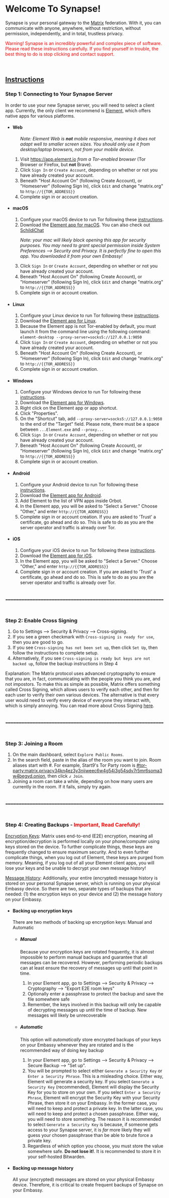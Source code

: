 <h1>Welcome To Synapse!</h1>
<p>Synapse is your personal gateway to the <a href="https://matrix.org/" target="_blank">Matrix</a> federation. With
  it, you can communicate with anyone, anywhere, without restriction, without permission, independently, and in total,
  trustless privacy.</p>
<p style="color: red;">Warning! Synapse is an incredibly powerful and complex piece of software. Please read these
  instructions carefully. If you
  find yourself in trouble, the best thing to do is stop clicking and contact support.</p>

<br />
<h2><u>Instructions</u></h2>

<h3>Step 1: Connecting to Your Synapse Server</h3>
<p>In order to use your new Synapse server, you will need to select a client app. Currently, the only client we
  recommend is
  <a href="https://element.io" target="_blank">Element</a>, which offers native apps for various platforms.
</p>
<ul>
  <li>
    <h4>Web</h4>
    <ol>
      <p><i>Note: Element Web is <b>not</b> mobile responsive, meaning it does not adapt well to smaller screen sizes.
          You should only use it from desktop/laptop browsers, not from your mobile device.</i></p>
      <li>Visit <a href="https://app.element.io" target="_blank">https://app.element.io</a> <i>from a Tor-enabled
          browser</i> (Tor Browser or Firefox, but <b>not</b> Brave).</li>
      <li>Click <code>Sign In</code> or <code>Create Account</code>, depending on whether or not you have already
        created your account.</li>
      <li>Beneath "Host Account On" (following Create Account), or "Homeserver" (following Sign In), click <code>Edit</code> and change "matrix.org" to
        <code>http://{{TOR_ADDRESS}}</code></li>
      <li>Complete sign in or account creation.</li>
    </ol>
  </li>
  <li>
    <h4>macOS</h4>
    <ol>
      <li>Configure your macOS device to run Tor following these <a
          href="https://start9.com/latest/user-manual/connecting/connecting-tor/tor-os/tor-mac">instructions</a>.</li>
      <li>Download the <a href="https://element.io/get-started" target="_blank">Element app for macOS</a>. You can also check out <a href="https://www.schildi.chat/" target="_blank">SchildiChat</a></li>
      <p><i>Note: your mac will likely block opening this app for security purposes. You may need to grant special
          permission inside System Preferences --> Security and Privacy. It is perfectly fine to open this app. You
          downloaded it from your own Embassy!</i></p>
      <li>Click <code>Sign In</code> or <code>Create Account</code>, depending on whether or not you have already
        created your account.</li>
      <li>Beneath "Host Account On" (following Create Account), or "Homeserver" (following Sign In), click <code>Edit</code> and change "matrix.org" to
        <code>http://{{TOR_ADDRESS}}</code></li>
      <li>Complete sign in or account creation.</li>
    </ol>
  </li>
  <li>
    <h4>Linux</h4>
    <ol>
      <li>Configure your Linux device to run Tor following these <a
          href="https://start9.com/latest/user-manual/connecting/connecting-tor/tor-os/tor-linux">instructions</a>.</li>
      <li>Download the <a href="https://element.io/get-started" target="_blank">Element app for Linux</a>.</li>
      <li>Because the Element app is not Tor-enabled by default, you must launch it from the command line using the
        following command: <code>element-desktop --proxy-server=socks5://127.0.0.1:9050</code></li>
      <li>Click <code>Sign In</code> or <code>Create Account</code>, depending on whether or not you have already
        created your account.</li>
      <li>Beneath "Host Account On" (following Create Account), or "Homeserver" (following Sign In), click <code>Edit</code> and change "matrix.org" to
        <code>http://{{TOR_ADDRESS}}</code></li>
      <li>Complete sign in or account creation.</li>
    </ol>
  </li>
  <li>
    <h4>Windows</h4>
    <ol>
      <li>Configure your Windows device to run Tor following these <a
          href="https://start9.com/latest/user-manual/connecting/connecting-tor/tor-os/tor-windows">instructions</a>.</li>
      <li>Download the <a href="https://element.io/get-started" target="_blank">Element app for Windows</a>.</li>
      <li>Right click on the Element app or app shortcut.</li>
      <li>Click "Properties".</li>
      <li>On the "Shortcut" tab, add <code>--proxy-server=socks5://127.0.0.1:9050</code> to the end of the "Target"
        field. Please note, there must be a space between <code>...Element.exe</code> and <code>--proxy...</code>
      </li>
      <li>Click <code>Sign In</code> or <code>Create Account</code>, depending on whether or not you have already
        created your account.</li>
      <li>Beneath "Host Account On" (following Create Account), or "Homeserver" (following Sign In), click <code>Edit</code> and change "matrix.org" to
        <code>http://{{TOR_ADDRESS}}</code></li>
      <li>Complete sign in or account creation.</li>
    </ol>
  </li>
  <li>
    <h4>Android</h4>
    <ol>
      <li>Configure your Android device to run Tor following these <a
          href="https://start9.com/latest/user-manual/connecting/connecting-tor/tor-os/tor-android">instructions</a>.</li>
      <li>Download the <a href="https://element.io/get-started" target="_blank">Element app for Android</a>.</li>
      <li>Add Element to the list of VPN apps inside Orbot.</li>
      <li>In the Element app, you will be asked to "Select a Server."  Choose "Other," and enter <code>http://{{TOR_ADDRESS}}</code></li>
      <li>Complete sign in or account creation.  If you are asked to 'Trust' a certificate, go ahead and do so.  This is safe to do as you are the server operator and traffic is already over Tor.</li>
    </ol>
  </li>
  <li>
    <h4>iOS</h4>
    <ol>
      <li>Configure your iOS device to run Tor following these <a
          href="https://start9.com/latest/user-manual/connecting/connecting-tor/tor-os/tor-ios">instructions</a>.</li>
      <li>Download the <a href="https://element.io/get-started" target="_blank">Element app for iOS</a>.</li>
      <li>In the Element app, you will be asked to "Select a Server."  Choose "Other," and enter <code>http://{{TOR_ADDRESS}}</code></li>
      <li>Complete sign in or account creation.  If you are asked to 'Trust' a certificate, go ahead and do so.  This is safe to do as you are the server operator and traffic is already over Tor.</li>
    </ol>
  </li>
</ul>

<br />
<hr style="border: 1px dashed #bbb;" />
<br />

<h3>Step 2: Enable Cross Signing</h3>
<ol>
  <li>Go to Settings --> Security & Privacy --> Cross-signing.</li>
  <li>If you see a green checkmark with <code>Cross-signing is ready for use</code>, then you are good to go.</li>
  <li>If you see <code>Cross-signing has not been set up</code>, then click <code>Set Up</code>, then follow the
    instructions to complete setup.</li>
  <li>Alternatively, if you see <code>Cross-signing is ready but keys are not backed up</code>, follow the backup instructions in Step 4</li>
</ol>
<p>Explanation: The Matrix protocol uses advanced cryptography to ensure that you are, in fact, communicating with the
  people you think you are,
  and not impostors. To make this as simple as possible, Matrix offers something called Cross Signing, which allows
  users to verify each other, and then for each user to verify their own various devices. The alternative is that
  every user would need to verify every
  device of everyone they interact with, which is simply annoying. You can read more about Cross Signing 
  <a href="https://element.io/blog/e2e-encryption-by-default-cross-signing-is-here/" target="_blank">here</a>.
</p>

<br />
<hr style="border: 1px dashed #bbb;" />
<br />

<h3>Step 3: Joining a Room</h3>
<ol>
  <li>On the main dashboard, select <code>Explore Public Rooms</code>.</li>
  <li>In the search field, paste in the alias of the room you want to join. Room aliases start with #. For example,
    Start9's Tor Party room
    is <a href="https://matrix.to/#/#tor-party:matrix.privacy34kn4ez3y3nijweec6w4g54i3g54sdv7r5mr6soma3w4begyd.onion"
      target="_blank">#tor-party:matrix.privacy34kn4ez3y3nijweec6w4g54i3g54sdv7r5mr6soma3w4begyd.onion</a>, then click
    <code>&#8626; Join</code>.</li>
  <li>Joining a room can take a while, depending on how many users are currently in the room. If it fails, simply try
    again.</li>
</ol>

<br />
<hr style="border: 1px dashed #bbb;" />
<br />

<h3>Step 4: Creating Backups - <span style="color: red;">Important, Read Carefully!</span></h3>
<p><u>Encryption Keys</u>: Matrix uses end-to-end (E2E) encryption, meaning all encryption/decryption is performed
  locally on your phone/computer using keys stored on the device. To further complicate things, these keys are
  frequently changed to ensure maximum security. And to even further complicate things, when you log out of
  Element, these keys are purged from memory. Meaning, if you log out of all your Element client apps, you will
  lose your keys and be unable to decrypt your own message history!</p>
<p><u>Message History</u>: Additionally, your entire (encrypted) message history is stored on your personal
  Synapse server, which is running on your physical Embassy device. So there are two, separate types of backups
  that are needed: (1) the encryption keys on your device and (2) the message history on your Embassy.</p>
<ul>
  <li>
    <h4>Backing up encryption keys</h4>
    <p>There are two methods of backing up encryption keys: Manual and Automatic</p>
    <ul>
      <li>
        <h5>Manual</h5>
        <p>Because your encryption keys are rotated frequently, it is almost impossible to perform manual backups
          and guarantee that all messages can be recovered. However, performing periodic backups can at least
          ensure the recovery of messages up until that point in time.</p>
        <ol>
          <li>
            In your Element app, go to Settings --> Security & Privacy --> Cryptography --> "Export
            E2E room keys"
          </li>
          <li>
            Optionally enter a passphrase to protect the backup and save the file somewhere safe
          </li>
          <li>
            Remember, the keys involved in this backup will only be capable of decrypting messages up until the
            time of backup. New messages will likely be unrecoverable
          </li>
        </ol>
      </li>
      <li>
        <h5>Automatic</h5>
        <p>This option will <i>automatically</i> store encrypted backups of your keys on your Embassy whenever they
          are rotated
          and is the recommended way of doing key backup</p>
        <ol>
          <li>
            In your Element app, go to Settings --> Security & Privacy --> Secure Backup --> "Set up".
          </li>
          <li>
            You will be prompted to select either <code>Generate a Security Key</code> or
            <code>Enter a Security Phrase</code>.
            This is a misleading choice. Either way, Element will generate a security key.
            If you select <code>Generate a Security Key</code> (recommended), Element will display the Security Key
            for you to store on your own.
            If you select <code>Enter a Security Phrase</code>, Element will encrypt the Security Key with your
            Security Phrase,
            then store it on your Embassy. In the former case, you will need to keep and protect a private key.
            In the latter case, you will need to keep and protect a chosen passphrase. Either way, you will need to
            store something.
            The reason it is recommended to select <code>Generate a Security Key</code> is because, if someone gets
            access to your Synapse server,
            it is <i>far</i> more likely they will guess your chosen passphrase than be able to brute force a private
            key.
          </li>
          <li>
            Regardless of which option you choose, you must store the value somewhere safe. <b>Do not lose
              it!</b>. It is recommended to store it in your self-hosted Bitwarden.
          </li>
        </ol>
      </li>
    </ul>
  </li>
  <li>
    <h4>Backing up message history</h4>
    <p>All your (encrypted) messages are stored on your physical Embassy device. Therefore, it is critical to
      create frequent backups of Synapse on your Embassy.</p>
  </li>
</ul>
